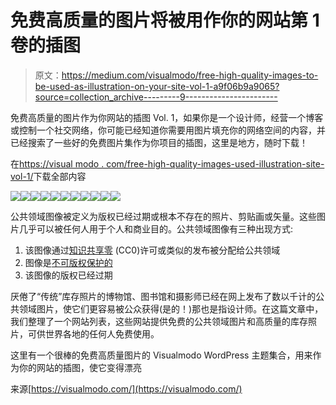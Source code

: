 # 免费高质量的图片将被用作你的网站第 1 卷的插图

> 原文：<https://medium.com/visualmodo/free-high-quality-images-to-be-used-as-illustration-on-your-site-vol-1-a9f06b9a9065?source=collection_archive---------9----------------------->

免费高质量的图片作为你网站的插图 Vol. 1，如果你是一个设计师，经营一个博客或控制一个社交网络，你可能已经知道你需要用图片填充你的网络空间的内容，并已经搜索了一些好的免费图片集作为你项目的插图，这里是地方，随时下载！

在[https://visual modo . com/free-high-quality-images-used-illustration-site-vol-1/](https://visualmodo.com/free-high-quality-images-used-illustration-site-vol-1/)下载全部内容

![](img/b4951618f987bf5b7d085a772c16859d.png)![](img/08ffd1cd7535d11d2ef961502275a80f.png)![](img/cfbc254f34de750d9d2203286785c9f8.png)![](img/702e9a96fa3c2729a445b8dacd965b01.png)![](img/fdd714b03c408e4eebe77d2f2e6a03ec.png)![](img/329d9faaaee009b8d76f08203b3804da.png)![](img/40dc9c574d52b9707c6b457df4408c71.png)![](img/b79d690c2697237ee843bae5c00fd7fe.png)![](img/8aaf41101c84caf68b78131989e446f1.png)![](img/1239b4f83821f3da01510cad7d2288b1.png)![](img/6953dc2761021d7d64cd54bffcaa5f2a.png)

公共领域图像被定义为版权已经过期或根本不存在的照片、剪贴画或矢量。这些图片几乎可以被任何人用于个人和商业目的。公共领域图像有三种出现方式:

1.  该图像通过[知识共享零](https://creativecommons.org/share-your-work/public-domain/cc0/) (CC0)许可或类似的发布被分配给公共领域
2.  图像是[不可版权保护的](https://blog.99cluster.com/blog/tips/public-domain-images-allowed/)
3.  该图像的版权已经过期

厌倦了“传统”库存照片的博物馆、图书馆和摄影师已经在网上发布了数以千计的公共领域图片，使它们更容易被公众获得(是的！)那也是指设计师。在这篇文章中，我们整理了一个网站列表，这些网站提供免费的公共领域图片和高质量的库存照片，可供世界各地的任何人免费使用。

这里有一个很棒的免费高质量图片的 Visualmodo WordPress 主题集合，用来作为你的网站的插图，使它变得漂亮

来源[https://visualmodo.com/](https://visualmodo.com/)